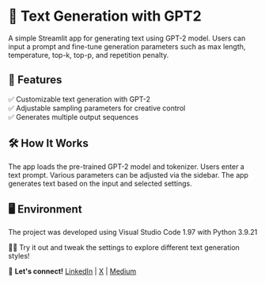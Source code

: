 # 🤖 Text Generation with GPT2

A simple Streamlit app for generating text using GPT-2 model. Users can input a prompt and fine-tune generation parameters such as max length, temperature, top-k, top-p, and repetition penalty.  

## 🔹 Features

✅ Customizable text generation with GPT-2  
✅ Adjustable sampling parameters for creative control  
✅ Generates multiple output sequences  

## 🛠️ How It Works

The app loads the pre-trained GPT-2 model and tokenizer.
Users enter a text prompt.
Various parameters can be adjusted via the sidebar.
The app generates text based on the input and selected settings.

## 🖥️ Environment
The project was developed using Visual Studio Code 1.97 with Python 3.9.21


👨‍💻 Try it out and tweak the settings to explore different text generation styles!  

📢 **Let's connect!** [LinkedIn](https://www.linkedin.com/in/lopezyse/) | [X](https://x.com/lopezyse) | [Medium](https://lopezyse.medium.com/)  
